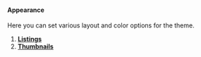 #### Appearance

Here you can set various layout and color options for the theme.

1. [**Listings**](/theme-options/appearance/listing.md)
2. [**Thumbnails**](/theme-options/appearance/thumbnails.md)




